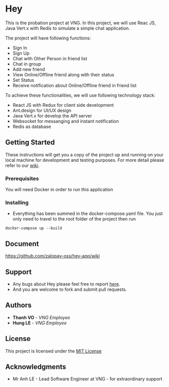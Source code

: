 # Hey

This is the probation project at VNG. In this project, we will use Reac JS, Java Vert.x with Redis to simulate a simple chat application.

The project will have following functions:

- Sign In
- Sign Up
- Chat with Other Person in friend list
- Chat in group
- Add new friend
- View Online/Offline friend along with their status
- Set Status
- Receive notification about Online/Offline friend in friend list

To achieve these functionalities, we will use following technology stack:

- React JS with Redux for client side development
- Ant.design for UI/UX design
- Java Vert.x for develop the API server
- Websocket for messanging and instant notification
- Redis as database

## Getting Started

These instructions will get you a copy of the project up and running on your local machine for development and testing purposes. For more detail please refer to our [wiki](https://github.com/zalopay-oss/hey-app/wiki).

### Prerequisites

You will need Docker in order to run this application


### Installing

- Everything has been summed in the docker-compose.yaml file. You just only need to travel to the root folder of the project then run 

```
docker-compose up --build
```

## Document

https://github.com/zalopay-oss/hey-app/wiki

## Support

- Any bugs about Hey please feel free to report [here](https://github.com/zalopay-oss/hey-app/issues).
- And you are welcome to fork and submit pull requests.

## Authors

* **Thanh VO** - *VNG Employee*
* **Hung LE** - *VNG Employee*


## License

This project is licensed under the [MIT License](https://github.com/zalopay-oss/hey-app/blob/master/LICENSE.md)

## Acknowledgments

* Mr Anh LE - Lead Software Engineer at VNG - for extraordinary support
